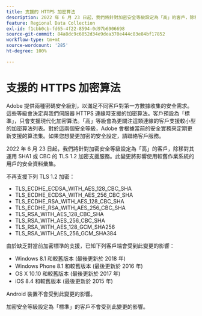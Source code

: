 ```yaml
---
title: 支援的 HTTPS 加密算法
description: 2022 年 6 月 23 日起，我們將針對加密安全等級設定為「高」的客戶，除移對其運用 SHA1 或 CBC 的 TLS 1.2 加密支援服務。
feature: Regional Data Collection
exl-id: f1cbb0cb-fd65-4f22-8594-0d97b6906698
source-git-commit: 84a8dc9c6052d34e9dea370e444c83e84bf17852
workflow-type: tm+mt
source-wordcount: '285'
ht-degree: 100%

---
```


# 支援的 HTTPS 加密算法

Adobe 提供兩種密碼安全級別，以滿足不同客戶對第一方數據收集的安全需求。這些等級會決定與我們伺服器 HTTPS 連線時支援的加密算法。客戶預設為「標準」，只會支援現代化加密算法。「高」等級會為更關注這類連線的客戶支援較小型的加密算法列表。對於這兩個安全等級，Adobe 會根據當前的安全實務來定期更新支援的算法集。如果您想變更加密的安全設定，請聯絡客戶服務。

2022 年 6 月 23 日起，我們將針對加密安全等級設定為「高」的客戶，除移對其運用 SHA1 或 CBC 的 TLS 1.2 加密支援服務。此變更將影響使用較舊作業系統的用戶的安全資料彙集。

不再支援下列 TLS 1.2 加密：

* TLS_ECDHE_ECDSA_WITH_AES_128_CBC_SHA
* TLS_ECDHE_ECDSA_WITH_AES_256_CBC_SHA
* TLS_ECDHE_RSA_WITH_AES_128_CBC_SHA
* TLS_ECDHE_RSA_WITH_AES_256_CBC_SHA
* TLS_RSA_WITH_AES_128_CBC_SHA
* TLS_RSA_WITH_AES_256_CBC_SHA
* TLS_RSA_WITH_AES_128_GCM_SHA256
* TLS_RSA_WITH_AES_256_GCM_SHA384

由於缺乏對當前加密標準的支援，已知下列客戶端會受到此變更的影響：

* Windows 8.1 和較舊版本 (最後更新於 2018 年)
* Windows Phone 8.1 和較舊版本 (最後更新於 2016 年)
* OS X 10.10 和較舊版本 (最後更新於 2017 年)
* iOS 8.4 和較舊版本 (最後更新於 2015 年)

Android 裝置不會受到此變更的影響。

加密安全等級設定為「標準」的客戶不會受到此變更的影響。
